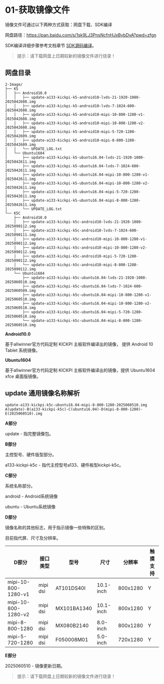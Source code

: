 # 01-获取镜像文件

镜像文件可通过以下两种方式获取：网盘下载、SDK编译

网盘路径：https://pan.baidu.com/s/1sk9LJ3PnsNcfnHJxBybDvA?pwd=zfgn

SDK编译详细步骤参考文档章节 [SDK源码编译](../04-SDK编译/)。

> 提示：请下载网盘上日期较新的镜像文件进行烧录！



## 网盘目录

``` 
2-Image/
├── K5
│   ├── Android10.0
│   │   ├── update-a133-kickpi-k5-android10-lvds-21-1920-1080-2025042608.img
│   │   ├── update-a133-kickpi-k5-android10-lvds-7-1024-600-2025042608.img
│   │   ├── update-a133-kickpi-k5-android10-mipi-10-800-1280-v1-2025042608.img
│   │   ├── update-a133-kickpi-k5-android10-mipi-10-800-1280-v2-2025042608.img
│   │   ├── update-a133-kickpi-k5-android10-mipi-5-720-1280-2025042609.img
│   │   ├── update-a133-kickpi-k5-android10-mipi-8-800-1280-2025042609.img
│   │   └── UPDATE_LOG.txt
│   └── Ubuntu1604
│       ├── update-a133-kickpi-k5-ubuntu16.04-lvds-21-1920-1080-2025042611.img
│       ├── update-a133-kickpi-k5-ubuntu16.04-lvds-7-1024-600-2025042611.img
│       ├── update-a133-kickpi-k5-ubuntu16.04-mipi-10-800-1280-v1-2025042611.img
│       ├── update-a133-kickpi-k5-ubuntu16.04-mipi-10-800-1280-v2-2025042611.img
│       ├── update-a133-kickpi-k5-ubuntu16.04-mipi-5-720-1280-2025042611.img
│       ├── update-a133-kickpi-k5-ubuntu16.04-mipi-8-800-1280-2025042611.img
│       └── UPDATE_LOG.txt
└── K5C
    ├── Android10.0
    │   ├── update-a133-kickpi-k5c-android10-lvds-21-1920-1080-2025090112.img
    │   ├── update-a133-kickpi-k5c-android10-lvds-7-1024-600-2025090111.img
    │   ├── update-a133-kickpi-k5c-android10-mipi-10-800-1280-v1-2025090112.img
    │   ├── update-a133-kickpi-k5c-android10-mipi-10-800-1280-v2-2025090112.img
    │   ├── update-a133-kickpi-k5c-android10-mipi-5-720-1280-2025090112.img
    │   └── update-a133-kickpi-k5c-android10-mipi-8-800-1280-2025090112.img
    └── Ubuntu1604
        ├── update-a133-kickpi-k5c-ubuntu16.04-lvds-21-1920-1080-2025060510.img
        ├── update-a133-kickpi-k5c-ubuntu16.04-lvds-7-1024-600-2025060509.img
        ├── update-a133-kickpi-k5c-ubuntu16.04-mipi-10-800-1280-v1-2025060510.img
        ├── update-a133-kickpi-k5c-ubuntu16.04-mipi-10-800-1280-v2-2025060510.img
        ├── update-a133-kickpi-k5c-ubuntu16.04-mipi-5-720-1280-2025060510.img
        └── update-a133-kickpi-k5c-ubuntu16.04-mipi-8-800-1280-2025060510.img
```

**Android10.0**

基于allwinner官方代码定制 KICKPI 主板软件编译出的镜像， 提供 Android 10 Tablet 系统镜像。

**Ubuntu1604**

基于allwinner官方代码定制 KICKPI 主板软件编译出的镜像，提供 Ubuntu1604 xfce 桌面版镜像。



## update 通用镜像名称解析

```
update-a133-kickpi-k5c-ubuntu16.04-mipi-8-800-1280-2025060510.img
A(update)-B(a133-kickpi-k5c)-C(ubuntu16.04)-D(mipi-8-800-1280)-E(2025060510).img
```

**A部分**

update - 指完整镜像包。



**B部分**

主控型号、硬件版型部分。

a133-kickpi-k5c - 指代主控型号a133、硬件板型kickpi-k5c。



**C部分**

系统名称部分。

android - Android系统镜像

ubuntu - Ubuntu系统镜像



**D部分**

镜像名称的其他标志，用于指示镜像一些特殊的区别。

目前指代屏、尺寸及分辨率。

| D部分               | 接口类型 | **型号**    | **尺寸**  | **分辨率** | 触摸支持 |
| ------------------- | -------- | ----------- | --------- | ---------- | -------- |
| mipi-10-800-1280-v1 | mipi dsi | AT101DS40I  | 10.1-inch | 800x1280   | Y        |
| mipi-10-800-1280-v2 | mipi dsi | MX101BA1340 | 10.1-inch | 800x1280   | Y        |
| mipi-8-800-1280     | mipi dsi | MX080B2140  | 8.0-inch  | 800x1280   | Y        |
| mipi-5-720-1280     | mipi dsi | F050008M01  | 5.0-inch  | 720x1280   | Y        |



**E部分**

2025060510 - 镜像更新日期。

> 提示：请下载网盘上日期较新的镜像文件进行烧录！

